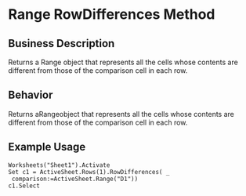 # Range RowDifferences Method

## Business Description
Returns a Range object that represents all the cells whose contents are different from those of the comparison cell in each row.

## Behavior
Returns aRangeobject that represents all the cells whose contents are different from those of the comparison cell in each row.

## Example Usage
```vba
Worksheets("Sheet1").Activate 
Set c1 = ActiveSheet.Rows(1).RowDifferences( _ 
 comparison:=ActiveSheet.Range("D1")) 
c1.Select
```